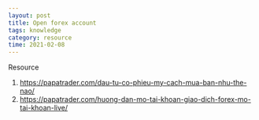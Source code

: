 ```yaml
---
layout: post
title: Open forex account
tags: knowledge
category: resource
time: 2021-02-08
---
```


Resource


1. https://papatrader.com/dau-tu-co-phieu-my-cach-mua-ban-nhu-the-nao/
2. https://papatrader.com/huong-dan-mo-tai-khoan-giao-dich-forex-mo-tai-khoan-live/





